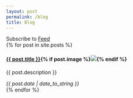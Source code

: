 ```yaml
---
layout: post
permalink: /blog
title: Blog
---
```

<div class="notice">Subscribe to <a href="{{ site.baseurl }}/feed" target="_blank">Feed</a></div>

<section>
{% for post in site.posts %}
<aside>
  <h4><a href="{{ post.url | prepend: site.baseurl | prepend: site.url }}">{{ post.title }}</a>{% if post.image %}<img src="{{ post.image | prepend: site.baseurl | prepend: site.url }}">{% endif %}</h4>
  <p>{{ post.description }}</p>
  <cite>{{ post.date | date_to_string }}</cite>
</aside>
{% endfor %}
</section>